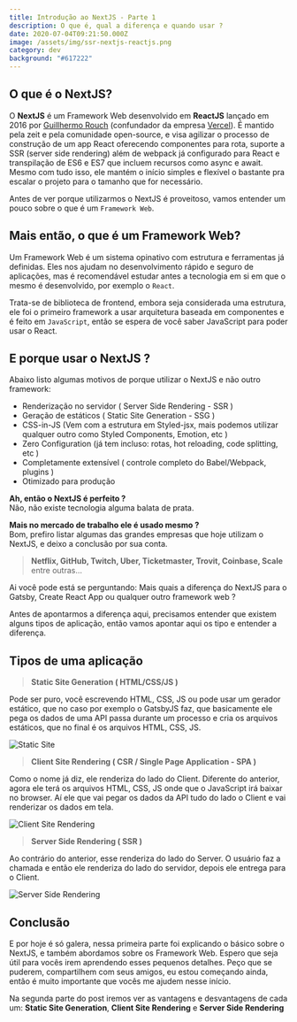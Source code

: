 ```yaml
---
title: Introdução ao NextJS - Parte 1
description: O que é, qual a diferença e quando usar ?
date: 2020-07-04T09:21:50.000Z
image: /assets/img/ssr-nextjs-reactjs.png
category: dev
background: "#617222"
---
```


## O que é o NextJS?

O **NextJS** é um Framework Web desenvolvido em **ReactJS** lançado em 2016 por [Guillhermo Rouch](https://github.com/rauchg) (confundador da empresa [Vercel](https://vercel.com/)). É mantido pela zeit e pela comunidade open-source, e visa agilizar o processo de construção de um app React oferecendo componentes para rota, suporte a SSR (server side rendering) além de webpack já configurado para React e transpilação de ES6 e ES7 que incluem recursos como async e await. Mesmo com tudo isso, ele mantém o início simples e flexível o bastante pra escalar o projeto para o tamanho que for necessário.

Antes de ver porque utilizarmos o NextJS é proveitoso, vamos entender um pouco sobre o que é um `Framework Web`.

## Mais então, o que é um Framework Web?

Um Framework Web é um sistema opinativo com estrutura e ferramentas já definidas. Eles nos ajudam no desenvolvimento rápido e seguro de aplicações, mas é recomendável estudar antes a tecnologia em si em que o mesmo é desenvolvido, por exemplo o `React`.

Trata-se de biblioteca de frontend, embora seja considerada uma estrutura, ele foi o primeiro framework a usar arquitetura baseada em componentes e é feito em `JavaScript`, então se espera de você saber JavaScript para poder usar o React.

## E porque usar o NextJS ?

Abaixo listo algumas motivos de porque utilizar o NextJS e não outro framework:

- Renderização no servidor ( Server Side Rendering - SSR )
- Geração de estáticos ( Static Site Generation - SSG )
- CSS-in-JS (Vem com a estrutura em Styled-jsx, mais podemos utilizar qualquer outro como Styled Components, Emotion, etc )
- Zero Configuration (já tem incluso: rotas, hot reloading, code splitting, etc )
- Completamente extensível ( controle completo do Babel/Webpack, plugins )
- Otimizado para produção

**Ah, então o NextJS é perfeito ?**<br/>
Não, não existe tecnologia alguma balata de prata.

**Mais no mercado de trabalho ele é usado mesmo ?**<br/>
Bom, prefiro listar algumas das grandes empresas que hoje utilizam o NextJS, e deixo a conclusão por sua conta.

> **Netflix, GitHub, Twitch, Uber, Ticketmaster, Trovit, Coinbase, Scale** entre outras...

Ai você pode está se perguntando: Mais quais a diferença do NextJS para o Gatsby, Create React App ou qualquer outro framework web ?

Antes de apontarmos a diferença aqui, precisamos entender que existem alguns tipos de aplicação, então vamos apontar aqui os tipo e entender a diferença.

## Tipos de uma aplicação

> **Static Site Generation ( HTML/CSS/JS )**

Pode ser puro, você escrevendo HTML, CSS, JS ou pode usar um gerador estático, que no caso por exemplo o GatsbyJS faz, que basicamente ele pega os dados de uma API passa durante um processo e cria os arquivos estáticos, que no final é os arquivos HTML, CSS, JS.

![Static Site](/assets/img/ssg.png "Static Site")

> **Client Site Rendering ( CSR / Single Page Application - SPA )**

Como o nome já diz, ele renderiza do lado do Client. Diferente do anterior, agora ele terá os arquivos HTML, CSS, JS onde que o JavaScript irá baixar no browser. Aí ele que vai pegar os dados da API tudo do lado o Client e vai renderizar os dados em tela.

![Client Site Rendering](/assets/img/csr.png "Client Site Rendering")

> **Server Side Rendering ( SSR )**

Ao contrário do anterior, esse renderiza do lado do Server. O usuário faz a chamada e então ele renderiza do lado do servidor, depois ele entrega para o Client.

![Server Side Rendering](/assets/img/ssr.png "Server Side Rendering")

## Conclusão

E por hoje é só galera, nessa primeira parte foi explicando o básico sobre o NextJS, e também abordamos sobre os Framework Web. Espero que seja útil para vocês irem aprendendo esses pequenos detalhes. Peço que se puderem, compartilhem com seus amigos, eu estou começando ainda, então é muito importante que vocês me ajudem nesse início.

Na segunda parte do post iremos ver as vantagens e desvantagens de cada um: **Static Site Generation**, **Client Site Rendering** e **Server Side Rendering**
